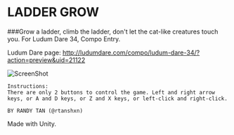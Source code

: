 # LADDER GROW
###Grow a ladder, climb the ladder, don't let the cat-like creatures touch you. For Ludum Dare 34, Compo Entry.

Ludum Dare page: http://ludumdare.com/compo/ludum-dare-34/?action=preview&uid=21122

![ScreenShot](http://ludumdare.com/compo/wp-content/compo2//511439/21122-shot0-1450041234.png-eq-900-500.jpg)

```
Instructions:
There are only 2 buttons to control the game. Left and right arrow keys, or A and D keys, or Z and X keys, or left-click and right-click.

BY RANDY TAN (@rtanshxn)
```

Made with Unity.

